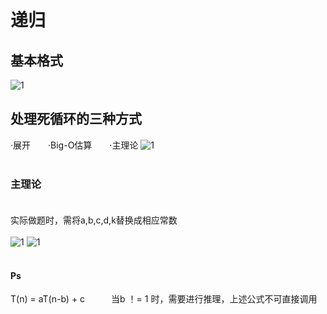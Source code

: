 # 递归
## 基本格式
![1](https://i.loli.net/2019/10/16/vMdOzbA9SsYZexQ.png)

## 处理死循环的三种方式
·展开　　·Big-O估算　　·主理论
![1](https://i.loli.net/2019/10/16/olCUEWmQrKakfBM.png)</br></br>
### 主理论 </br></br>
实际做题时，需将a,b,c,d,k替换成相应常数 </br></br>
![1](https://i.loli.net/2019/10/16/q5upS78Lk3TiBdU.png)
![1](https://i.loli.net/2019/10/16/j6AhMTtR3ivnXqp.png) </br></br>
#### Ps 
T(n) = aT(n-b) + c　　　当b ！= 1 时，需要进行推理，上述公式不可直接调用
